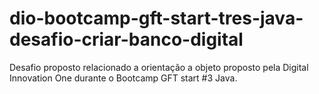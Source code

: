 # dio-bootcamp-gft-start-tres-java-desafio-criar-banco-digital
Desafio proposto relacionado a orientação a objeto proposto pela Digital Innovation One durante o Bootcamp GFT start #3 Java.
